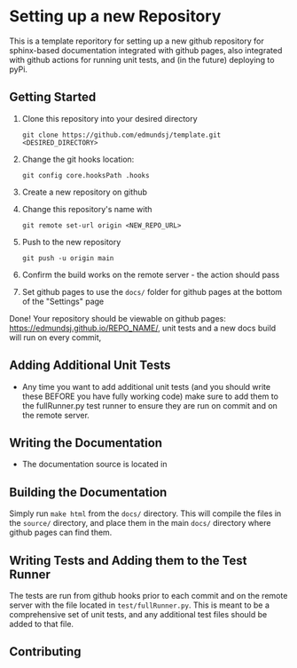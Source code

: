 Setting up a new Repository
===============================

This is a template reporitory for setting up a new github repository for
sphinx-based documentation integrated with github pages, also integrated with
github actions for running unit tests, and (in the future) deploying to pyPi.

Getting Started
------------------
1. Clone this repository into your desired directory

    ```git clone https://github.com/edmundsj/template.git <DESIRED_DIRECTORY>```

2. Change the git hooks location:

    ```git config core.hooksPath .hooks```

3. Create a new repository on github
4. Change this repository's name with 

   ```git remote set-url origin <NEW_REPO_URL>```

5. Push to the new repository 

    ```git push -u origin main```

6. Confirm the build works on the remote server - the action should pass
7. Set github pages to use the ``docs/`` folder for github pages at the bottom
   of the "Settings" page

Done! Your repository should be viewable on github pages: 
https://edmundsj.github.io/REPO_NAME/, unit tests and a new docs build will run
on every commit, 

Adding Additional Unit Tests
-------------------------------
- Any time you want to add additional unit tests (and you should write these
BEFORE you have fully working code) make sure to add them to the fullRunner.py
test runner to ensure they are run on commit and on the remote server.


Writing the Documentation
------------------------------
- The documentation source is located in 

Building the Documentation
----------------------------
Simply run ``make html`` from the ``docs/`` directory. This will compile the
files in the ``source/`` directory, and place them in the main ``docs/``
directory where github pages can find them.

Writing Tests and Adding them to the Test Runner
---------------------------------------------------
The tests are run from github hooks prior to each commit and on the remote
server with the file located in ``test/fullRunner.py``. This is meant to be a
comprehensive set of unit tests, and any additional test files should be added
to that file.


Contributing
----------------
